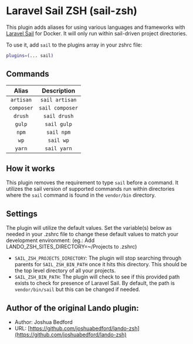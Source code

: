 # Laravel Sail ZSH (sail-zsh)

This plugin adds aliases for using various languages and frameworks with [Laravel Sail](https://laravel.com/docs/9.x/sail) for Docker. It will only run within sail-driven project directories.

To use it, add `sail` to the plugins array in your zshrc file:

```zsh
plugins=(... sail)
```

## Commands

| Alias      | Description      |
|:----------:|:----------------:|
| `artisan`  | `sail artisan`  |
| `composer` | `sail composer` |
| `drush`    | `sail drush`    |
| `gulp`     | `sail gulp`     |
| `npm`      | `sail npm`      |
| `wp`       | `sail wp`       |
| `yarn`     | `sail yarn`     |

## How it works

This plugin removes the requirement to type `sail` before a command. It utilizes the sail version of supported commands run within directories where the `sail` command is found in the `vendor/bin` directory.

## Settings

The plugin will utilize the default values. Set the variable(s) below as needed in your .zshrc file to change these default values to match your development environment: (eg.: Add LANDO_ZSH_SITES_DIRECTORY=~/Projects to .zshrc)

- `SAIL_ZSH_PROJECTS_DIRECTORY`: The plugin will stop searching through parents for `SAIL_ZSH_BIN_PATH` once it hits this directory. This should be the top level directory of all your projects.
- `SAIL_ZSH_BIN_PATH`: The plugin will check to see if this provided path exists to check for presence of Laravel Sail. By default, the path is `vendor/bin/sail` but this can be changed if needed.

## Author of the original Lando plugin:

- Author: Joshua Bedford
- URL: [https://github.com/joshuabedford/lando-zsh](https://github.com/joshuabedford/lando-zsh)

